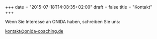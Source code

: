 +++
date = "2015-07-18T14:08:35+02:00"
draft = false
title = "Kontakt"
+++

Wenn Sie Interesse an ONIDA haben, schreiben Sie uns:

[kontakt@onida-coaching.de](mailto:kontakt@onida-coaching.de)
